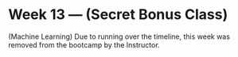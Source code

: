 # Week 13 — (Secret Bonus Class)
(Machine Learning)
Due to running over the timeline, this week was removed from the bootcamp by the Instructor.
